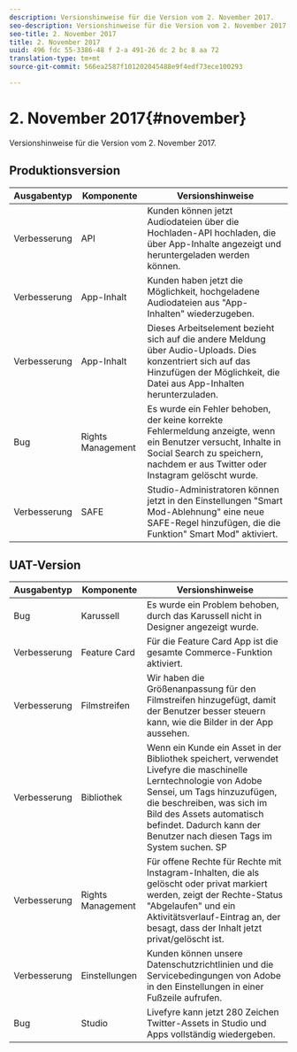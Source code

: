 ```yaml
---
description: Versionshinweise für die Version vom 2. November 2017.
seo-description: Versionshinweise für die Version vom 2. November 2017.
seo-title: 2. November 2017
title: 2. November 2017
uuid: 496 fdc 55-3386-48 f 2-a 491-26 dc 2 bc 8 aa 72
translation-type: tm+mt
source-git-commit: 566ea2587f101202045488e9f4edf73ece100293

---
```



# 2. November 2017{#november}

Versionshinweise für die Version vom 2. November 2017.

## Produktionsversion

| **Ausgabentyp** | **Komponente** | **Versionshinweise** |
|---|---|---|
| Verbesserung | API | Kunden können jetzt Audiodateien über die Hochladen-API hochladen, die über App-Inhalte angezeigt und heruntergeladen werden können. |
| Verbesserung | App-Inhalt | Kunden haben jetzt die Möglichkeit, hochgeladene Audiodateien aus "App-Inhalten" wiederzugeben. |
| Verbesserung | App-Inhalt | Dieses Arbeitselement bezieht sich auf die andere Meldung über Audio-Uploads. Dies konzentriert sich auf das Hinzufügen der Möglichkeit, die Datei aus App-Inhalten herunterzuladen. |
| Bug | Rights Management | Es wurde ein Fehler behoben, der keine korrekte Fehlermeldung anzeigte, wenn ein Benutzer versucht, Inhalte in Social Search zu speichern, nachdem er aus Twitter oder Instagram gelöscht wurde. |
| Verbesserung | SAFE | Studio-Administratoren können jetzt in den Einstellungen "Smart Mod-Ablehnung" eine neue SAFE-Regel hinzufügen, die die Funktion" Smart Mod" aktiviert. |

## UAT-Version

| **Ausgabentyp** | **Komponente** | **Versionshinweise** |
|---|---|---|
| Bug | Karussell | Es wurde ein Problem behoben, durch das Karussell nicht in Designer angezeigt wurde. |
| Verbesserung | Feature Card | Für die Feature Card App ist die gesamte Commerce-Funktion aktiviert. |
| Verbesserung | Filmstreifen | Wir haben die Größenanpassung für den Filmstreifen hinzugefügt, damit der Benutzer besser steuern kann, wie die Bilder in der App aussehen. |
| Verbesserung | Bibliothek | Wenn ein Kunde ein Asset in der Bibliothek speichert, verwendet Livefyre die maschinelle Lerntechnologie von Adobe Sensei, um Tags hinzuzufügen, die beschreiben, was sich im Bild des Assets automatisch befindet. Dadurch kann der Benutzer nach diesen Tags im System suchen. SP |
| Verbesserung | Rights Management | Für offene Rechte für Rechte mit Instagram-Inhalten, die als gelöscht oder privat markiert werden, zeigt der Rechte-Status "Abgelaufen" und ein Aktivitätsverlauf-Eintrag an, der besagt, dass der Inhalt jetzt privat/gelöscht ist. |
| Verbesserung | Einstellungen | Kunden können unsere Datenschutzrichtlinien und die Servicebedingungen von Adobe in den Einstellungen in einer Fußzeile aufrufen. |
| Bug | Studio | Livefyre kann jetzt 280 Zeichen Twitter-Assets in Studio und Apps vollständig wiedergeben. |

